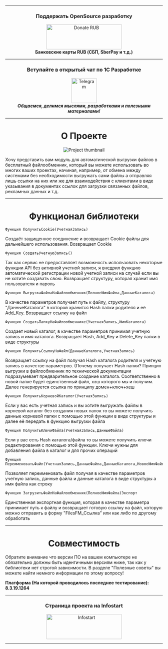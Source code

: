 <hr>
<!-- Donations -->
<div align = "center">
	<h3>Поддержать OpenSource разработку</h3>
	<a href="https://yookassa.ru/my/i/ZvMnfF25nCN8/l">
		<img src="https://yookassa.ru/files/Guide_files/logo-black.svg" alt="Donate RUB" width="240" height="80" />
	</a>
	<div>
		<b>Банковские карты RUB (СБП, SberPay и т.д.)</b>
	</div>
</div>
<!-- Donations -->

<hr/>

<!-- TG -->
<div align = "center">
	<h3>Вступайте в открытый чат по 1С Разработке</h3>
	<a href="https://t.me/grokking_1c">
		<img src="https://icon-icons.com/downloadimage.php?id=72055&root=923/PNG/256/&file=telegram_icon-icons.com_72055.png" alt="Telegram" width="80" height="80" />
	</a>
</div>
<div align = "center">
	<b><i>Общаемся, делимся мыслями, разработками и полезными материалами!</i></b>
</div>
<!-- TG -->

<hr/>

<!-- Content -->
<div align = "center">
	<h1>О Проекте</h1>
</div>

<div align = "center">
	<img src="https://infostart.ru/upload/iblock/62d/62d3d5ec3ecb75b6a8deb3a4ba286066.png" alt="Project thumbnail"/>
</div>

Хочу представить вам модуль для автоматической выгрузки файлов в бесплатный файлообменник, который вы можете использовать во многих ваших проектах, начиная, например, от обмена между системами без необходимости выгружать сами файлы а отправляя лишь ссылки на них или же для взаимодействия с клиентами в виде указывания в документах ссылок для загрузки связанных файлов, рекламных данных и т.д.

<hr/>


<div align = "center">
	<h1>Функционал библиотеки</h1>
</div>

```
Функция ПолучитьCookie(УчетнаяЗапись)
```
Создаёт защищенное соединение и возвращает Cookie файлы для дальнейшего использования. Возвращает Cookie
```
Функция СоздатьУчетнуюЗапись()
```
Так как сервис не предоставляет возможность использовать некоторые функции API без активной учетной записи, я внедрил функцию автоматической регистрации новой учетной записи на случай если вы не хотите создавать свою. Возвращает структуру, которая хранит имя пользователя и пароль
```
Функция ВыгрузкаФайлаНаФайлообменник(ПолноеИмяФайла,ДанныеКаталога)
```
В качестве параметров получает путь к файлу, структуру "ДанныеКаталога" в которой хранится Hash папки родителя и её Add_Key. Возвращает ссылку на файл
```
Функция СоздатьПапкуНаФайлообменнике(УчетнаяЗапись,ИмяКаталога)
```
Создает новый каталог, в качестве параметров принимая учетную запись и имя каталога. Возвращает Hash, Add_Key и Delete_Key папки в виде структуры
```
Функция ПолучитьСсылкуНаФайл(ДанныеКаталога,УчетнаяЗапись)
```
Возвращает ссылку на файл получая Hash каталога родителя и учетную запись в качестве параметров. (Почему получает Hash папки? Принцип выгрузки в файлообменник по технической документации подразумевает предварительное создание каталога. Соответственно в новой папке будет единственный файл, хэш которого мы и получим. Далее генерируется ссылка по принципу домен+ключ+хеш
```
Функция ПолучитьКорневойКаталог(УчетнаяЗапись)
```
Если у вас есть учетная запись и вы хотите выгружать файлы в корневой каталог без создания новых папок то вы можете получить данные корневой папки с помощью этой функции в виде структуры и далее её передать в функцию выгрузки файла
```
Функция ПолучитьКлючиФайла(УчетнаяЗапись,ДанныеФайла)
```
Если у вас есть Hash каталога/файла то вы можете получить ключи редактирования с помощью этой функции. Ключи нужны для добавления файла в каталог и для прочих операций
```
Функция ПереименоватьФайл(УчетнаяЗапись,ДанныеФайла,ДанныеКаталога,НовоеИмяФайла)
```
Позволяет переименовать файл получая в качестве параметров учетную запись, данные файла и данные каталога в виде структуры а имя файла как строку
```
Функция ЗагрузитьФайлНаФайлообменник(ПолноеИмяФайла)Экспорт
```
Единственная экспортная функция, которая в качестве параметра принимает путь к файлу и возвращает готовую ссылку на файл, которую можно отправить в форму "FilesFM_Ссылка" или как либо по другому обработать

<hr/>


<div align = "center">
	<h1>Совместимость</h1>
</div>

Обратите внимание что версии ПО на вашем компьютере не обязательно должны быть идентичными версиям ниже, так как у библиотеки нет строгой зависимости. В разделе "Полезные советы" вы можете найти немного информации по этому вопросу!

<b>Платформа (На которой проводилось последнее тестирование): 8.3.19.1264</b>

<!-- Content -->

<!-- Partner -->
<hr>
<div align = "center">
	<h3>Страница проекта на Infostart</h3>
	<a href="https://infostart.ru/1c/tools/1530474/">
		<img src="https://infostart.ru/bitrix/templates/sandbox_empty/assets/tpl/abo/img/logo.svg" alt="Infostart" width="240" height="80" />
	</a>
</div>
<hr>
<!-- Partner -->
